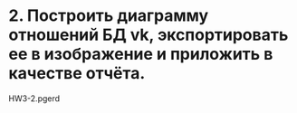 # 2. Построить диаграмму отношений БД vk, экспортировать ее в изображение и приложить в качестве отчёта.

HW3-2.pgerd
